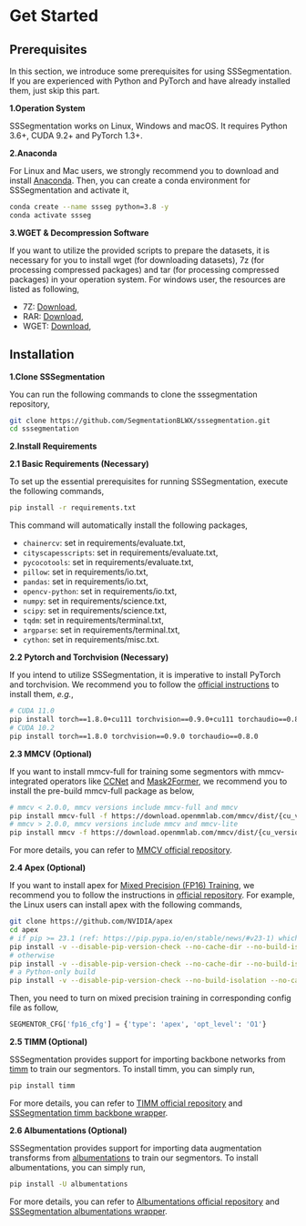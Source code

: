 # Get Started


## Prerequisites

In this section, we introduce some prerequisites for using SSSegmentation. 
If you are experienced with Python and PyTorch and have already installed them, just skip this part.

**1.Operation System**

SSSegmentation works on Linux, Windows and macOS. It requires Python 3.6+, CUDA 9.2+ and PyTorch 1.3+.

**2.Anaconda**

For Linux and Mac users, we strongly recommend you to download and install [Anaconda](https://docs.conda.io/en/latest/miniconda.html).
Then, you can create a conda environment for SSSegmentation and activate it,

```sh
conda create --name ssseg python=3.8 -y
conda activate ssseg
```

**3.WGET & Decompression Software**

If you want to utilize the provided scripts to prepare the datasets, it is necessary for you to install wget (for downloading datasets), 7z (for processing compressed packages) and tar (for processing compressed packages) in your operation system.
For windows user, the resources are listed as following,

- 7Z: [Download](https://sparanoid.com/lab/7z/download.html),
- RAR: [Download](https://www.win-rar.com/start.html?&L=0),
- WGET: [Download](http://downloads.sourceforge.net/gnuwin32/wget-1.11.4-1-setup.exe?spm=a2c6h.12873639.article-detail.7.3f825677H6sKF2&file=wget-1.11.4-1-setup.exe),

## Installation

**1.Clone SSSegmentation**

You can run the following commands to clone the sssegmentation repository,

```sh 
git clone https://github.com/SegmentationBLWX/sssegmentation.git
cd sssegmentation
```

**2.Install Requirements**

**2.1 Basic Requirements (Necessary)**

To set up the essential prerequisites for running SSSegmentation, execute the following commands,

```sh
pip install -r requirements.txt
```

This command will automatically install the following packages,

- `chainercv`: set in requirements/evaluate.txt,
- `cityscapesscripts`: set in requirements/evaluate.txt,
- `pycocotools`: set in requirements/evaluate.txt,
- `pillow`: set in requirements/io.txt,
- `pandas`: set in requirements/io.txt,
- `opencv-python`: set in requirements/io.txt,
- `numpy`: set in requirements/science.txt,
- `scipy`: set in requirements/science.txt,
- `tqdm`: set in requirements/terminal.txt,
- `argparse`: set in requirements/terminal.txt,
- `cython`: set in requirements/misc.txt.

**2.2 Pytorch and Torchvision (Necessary)**

If you intend to utilize SSSegmentation, it is imperative to install PyTorch and torchvision. 
We recommend you to follow the [official instructions](https://pytorch.org/get-started/previous-versions/) to install them, *e.g.*,

```sh
# CUDA 11.0
pip install torch==1.8.0+cu111 torchvision==0.9.0+cu111 torchaudio==0.8.0 -f https://download.pytorch.org/whl/torch_stable.html
# CUDA 10.2
pip install torch==1.8.0 torchvision==0.9.0 torchaudio==0.8.0
```

**2.3 MMCV (Optional)**

If you want to install mmcv-full for training some segmentors with mmcv-integrated operators like [CCNet](https://arxiv.org/pdf/1811.11721.pdf) and [Mask2Former](https://arxiv.org/pdf/2112.01527.pdf), we recommend you to install the pre-build mmcv-full package as below,

```sh
# mmcv < 2.0.0, mmcv versions include mmcv-full and mmcv
pip install mmcv-full -f https://download.openmmlab.com/mmcv/dist/{cu_version}/{torch_version}/index.html
# mmcv > 2.0.0, mmcv versions include mmcv and mmcv-lite
pip install mmcv -f https://download.openmmlab.com/mmcv/dist/{cu_version}/{torch_version}/index.html
```

For more details, you can refer to [MMCV official repository](https://github.com/open-mmlab/mmcv).

**2.4 Apex (Optional)**

If you want to install apex for [Mixed Precision (FP16) Training](https://arxiv.org/pdf/1710.03740.pdf), we recommend you to follow the instructions in [official repository](https://github.com/NVIDIA/apex).
For example, the Linux users can install apex with the following commands,

```sh
git clone https://github.com/NVIDIA/apex
cd apex
# if pip >= 23.1 (ref: https://pip.pypa.io/en/stable/news/#v23-1) which supports multiple `--config-settings` with the same key... 
pip install -v --disable-pip-version-check --no-cache-dir --no-build-isolation --config-settings "--build-option=--cpp_ext" --config-settings "--build-option=--cuda_ext" ./
# otherwise
pip install -v --disable-pip-version-check --no-cache-dir --no-build-isolation --global-option="--cpp_ext" --global-option="--cuda_ext" ./
# a Python-only build
pip install -v --disable-pip-version-check --no-build-isolation --no-cache-dir ./
```

Then, you need to turn on mixed precision training in corresponding config file as follow,

```python
SEGMENTOR_CFG['fp16_cfg'] = {'type': 'apex', 'opt_level': 'O1'}
```

**2.5 TIMM (Optional)**

SSSegmentation provides support for importing backbone networks from [timm](https://github.com/huggingface/pytorch-image-models) to train our segmentors. To install timm, you can simply run,

```sh
pip install timm
```

For more details, you can refer to [TIMM official repository](https://github.com/huggingface/pytorch-image-models) and [SSSegmentation timm backbone wrapper](https://github.com/SegmentationBLWX/sssegmentation/blob/main/ssseg/modules/models/backbones/timmwrapper.py).

**2.6 Albumentations (Optional)**

SSSegmentation provides support for importing data augmentation transforms from [albumentations](https://github.com/albumentations-team/albumentations) to train our segmentors. To install albumentations, you can simply run,

```sh
pip install -U albumentations
```

For more details, you can refer to [Albumentations official repository](https://github.com/albumentations-team/albumentations) and [SSSegmentation albumentations wrapper](https://github.com/SegmentationBLWX/sssegmentation/blob/main/ssseg/modules/datasets/pipelines/transforms.py).